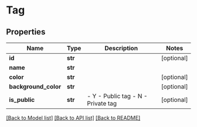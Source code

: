 # Tag

## Properties
Name | Type | Description | Notes
------------ | ------------- | ------------- | -------------
**id** | **str** |  | [optional] 
**name** | **str** |  | 
**color** | **str** |  | [optional] 
**background_color** | **str** |  | [optional] 
**is_public** | **str** | - Y - Public tag - N - Private tag | [optional] 

[[Back to Model list]](../README.md#documentation-for-models) [[Back to API list]](../README.md#documentation-for-api-endpoints) [[Back to README]](../README.md)


